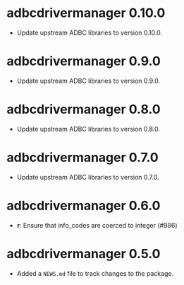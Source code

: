 # adbcdrivermanager 0.10.0

- Update upstream ADBC libraries to version 0.10.0.

# adbcdrivermanager 0.9.0

- Update upstream ADBC libraries to version 0.9.0.

# adbcdrivermanager 0.8.0

- Update upstream ADBC libraries to version 0.8.0.

# adbcdrivermanager 0.7.0

- Update upstream ADBC libraries to version 0.7.0.

# adbcdrivermanager 0.6.0

- **r**: Ensure that info_codes are coerced to integer (#986)

# adbcdrivermanager 0.5.0

* Added a `NEWS.md` file to track changes to the package.
